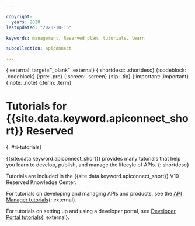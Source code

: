 ```yaml
---

copyright:
  years: 2020
lastupdated: "2020-10-15"

keywords: management, Reserved plan, tutorials, learn

subcollection: apiconnect

---
```


{:external: target="_blank" .external} 
{:shortdesc: .shortdesc}
{:codeblock: .codeblock}
{:pre: .pre}
{:screen: .screen}
{:tip: .tip}
{:important: .important}
{:note: .note} 
{:term: .term}

# Tutorials for {{site.data.keyword.apiconnect_short}} Reserved
{: #ri-tutorials}

{{site.data.keyword.apiconnect_short}} provides many tutorials that help you learn to develop, publish, and manage the lifecyle of APIs.
{: shortdesc}

Tutorials are included in the {{site.data.keyword.apiconnect_short}} V10 Reserved Knowledge Center.

For tutorials on developing and managing APIs and products, see the [API Manager tutorials](https://www.ibm.com/support/knowledgecenter/SSMNED_v10cloud/com.ibm.apic.apionprem.doc/tapim_management_tutorials.html){: external}.

For tutorials on setting up and using a developer portal, see [Developer Portal tutorials](https://www.ibm.com/support/knowledgecenter/SSMNED_v10cloud/com.ibm.apic.devportal.doc/tutorials_devportal_home.html){: external}.


